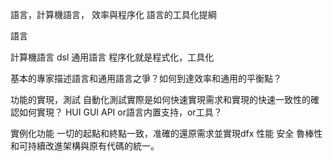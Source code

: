 語言，計算機語言， 效率與程序化 語言的工具化提綱 

語言

計算機語言  dsl 通用語言 程序化就是程式化，工具化

基本的專家描述語言和通用語言之爭？如何到達效率和通用的平衡點？

功能的實現，測試 自動化測試實際是如何快速實現需求和實現的快速一致性的確認如何實現？ HUI GUI API or語言内置支持，or工具？

實例化功能 一切的起點和終點一致，准確的還原需求並實現dfx 性能 安全 魯棒性和可持續改進架構與原有代碼的統一。